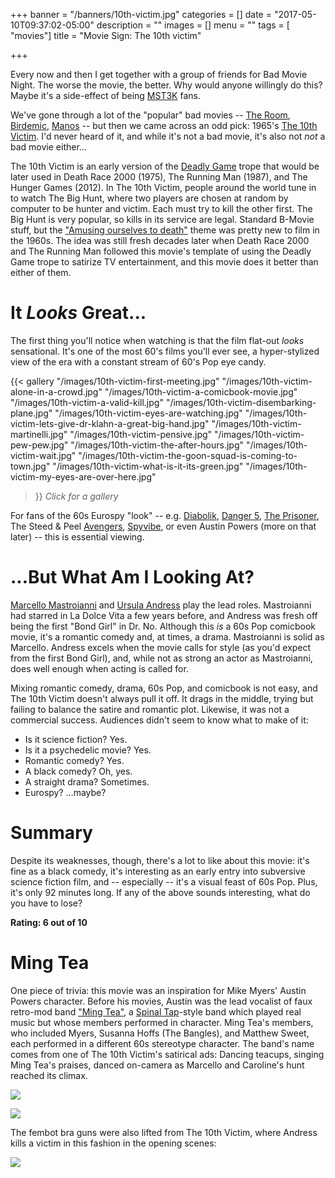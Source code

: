 +++
banner = "/banners/10th-victim.jpg"
categories = []
date = "2017-05-10T09:37:02-05:00"
description = ""
images = []
menu = ""
tags = [ "movies"]
title = "Movie Sign: The 10th victim"

+++

Every now and then I get together with a group of friends for Bad Movie Night. The worse the movie, the better. Why would anyone willingly do this? Maybe it's a side-effect of being [MST3K](https://en.wikipedia.org/wiki/Mystery_Science_Theater_3000) fans.

We've gone through a lot of the "popular" bad movies -- [The Room](https://en.wikipedia.org/wiki/The_Room_(film)), [Birdemic](https://en.wikipedia.org/wiki/Birdemic:_Shock_and_Terror), [Manos](https://en.wikipedia.org/wiki/Manos:_The_Hands_of_Fate) -- but then we came across an odd pick: 1965's [The 10th Victim](https://en.wikipedia.org/wiki/The_10th_Victim). I'd never heard of it, and while it's not a bad movie, it's also not *not* a bad movie either...

The 10th Victim is an early version of the [Deadly Game](http://tvtropes.org/pmwiki/pmwiki.php/Main/DeadlyGame) trope that would be later used in Death Race 2000 (1975), The Running Man (1987), and The Hunger Games (2012). In The 10th Victim, people around the world tune in to watch The Big Hunt, where two players are chosen at random by computer to be hunter and victim. Each must try to kill the other first. The Big Hunt is very popular, so kills in its service are legal. Standard B-Movie stuff, but the ["Amusing ourselves to death"](https://en.wikipedia.org/wiki/Amusing_Ourselves_to_Death) theme was pretty new to film in the 1960s. The idea was still fresh decades later when Death Race 2000 and The Running Man followed this movie's template of using the Deadly Game trope to satirize TV entertainment, and this movie does it better than either of them.

# It *Looks* Great...

The first thing you'll notice when watching is that the film flat-out *looks* sensational.
It's one of the most 60's films you'll ever see,
a hyper-stylized view of the era with a constant stream of 60's Pop eye candy.

{{< gallery
  "/images/10th-victim-first-meeting.jpg"
  "/images/10th-victim-alone-in-a-crowd.jpg"
  "/images/10th-victim-a-comicbook-movie.jpg"
  "/images/10th-victim-a-valid-kill.jpg"
  "/images/10th-victim-disembarking-plane.jpg"
  "/images/10th-victim-eyes-are-watching.jpg"
  "/images/10th-victim-lets-give-dr-klahn-a-great-big-hand.jpg"
  "/images/10th-victim-martinelli.jpg"
  "/images/10th-victim-pensive.jpg"
  "/images/10th-victim-pew-pew.jpg"
  "/images/10th-victim-the-after-hours.jpg"
  "/images/10th-victim-wait.jpg"
  "/images/10th-victim-the-goon-squad-is-coming-to-town.jpg"
  "/images/10th-victim-what-is-it-its-green.jpg"
  "/images/10th-victim-my-eyes-are-over-here.jpg"
>}}
*Click for a gallery*

For fans of the 60s Eurospy "look" -- e.g.
[Diabolik](https://en.wikipedia.org/wiki/Danger%3A_Diabolik),
[Danger 5](https://en.wikipedia.org/wiki/Danger_5),
[The Prisoner](http://www.bbc.com/news/in-pictures-37232329),
The Steed & Peel [Avengers](https://en.wikipedia.org/wiki/The_Avengers_%28TV_series%29),
[Spyvibe](https://spyvibe.blogspot.com/),
or even Austin Powers (more on that later) --
this is essential viewing.

# ...But What Am I Looking At?

[Marcello Mastroianni](https://en.wikipedia.org/wiki/Marcello_Mastroianni) and 
[Ursula Andress](https://en.wikipedia.org/wiki/Ursula_Andress) play the lead roles.
Mastroianni had starred in La Dolce Vita a few years before,
and Andress was fresh off being the first "Bond Girl" in Dr. No.
Although this *is* a 60s Pop comicbook movie,
it's a romantic comedy and, at times, a drama.
Mastroianni is solid as Marcello.
Andress excels when the movie calls for style (as you'd expect from the first Bond Girl),
and, while not as strong an actor as Mastroianni, does well enough when acting is called for.

Mixing romantic comedy, drama, 60s Pop, and comicbook is not easy,
and The 10th Victim doesn't always pull it off.
It drags in the middle, trying but failing to balance the satire and romantic plot.
Likewise, it was not a commercial success. Audiences didn't seem to know what to make of it:

 * Is it science fiction? Yes.
 * Is it a psychedelic movie? Yes.
 * Romantic comedy? Yes.
 * A black comedy? Oh, yes.
 * A straight drama? Sometimes.
 * Eurospy? ...maybe?

# Summary

Despite its weaknesses, though, there's a lot to like about this movie:
it's fine as a black comedy,
it's interesting as an early entry into subversive science fiction film,
and -- especially -- it's a visual feast of 60s Pop.
Plus, it's only 92 minutes long. If any of the above sounds interesting, what do you have to lose?

**Rating: 6 out of 10**

# Ming Tea

One piece of trivia: this movie was an inspiration for Mike Myers' Austin Powers character.
Before his movies, Austin was the lead vocalist of faux retro-mod band ["Ming Tea"](https://en.wikipedia.org/wiki/Ming_Tea),
a [Spinal Tap](https://en.wikipedia.org/wiki/Spinal_Tap_(band))-style band
which played real music but whose members performed in character.
Ming Tea's members, who included Myers, Susanna Hoffs (The Bangles), and Matthew Sweet,
each performed in a different 60s stereotype character.
The band's name comes from one of The 10th Victim's satirical ads:
Dancing teacups, singing Ming Tea's praises, danced on-camera as Marcello and Caroline's hunt reached its climax.

![](/images/10th-victim-drink-ming-tea.jpg)

![](/images/10th-victim-and-youll-live-longer.jpg)

The fembot bra guns were also lifted from The 10th Victim, where Andress kills a victim in this fashion in the opening scenes:

![](/images/10th-victim-fembot-bra.jpg")


